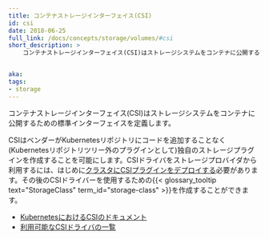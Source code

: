 ```yaml
---
title: コンテナストレージインターフェイス(CSI)
id: csi
date: 2018-06-25
full_link: /docs/concepts/storage/volumes/#csi
short_description: >
    コンテナストレージインターフェイス(CSI)はストレージシステムをコンテナに公開するための標準インターフェイスを定義します。


aka: 
tags:
- storage
---
```

コンテナストレージインターフェイス(CSI)はストレージシステムをコンテナに公開するための標準インターフェイスを定義します。

<!--more--> 

CSIはベンダーがKubernetesリポジトリにコードを追加することなく(Kubernetesリポジトリツリー外のプラグインとして)独自のストレージプラグインを作成することを可能にします。CSIドライバをストレージプロバイダから利用するには、はじめに[クラスタにCSIプラグインをデプロイする](https://kubernetes-csi.github.io/docs/deploying.html)必要があります。その後のCSIドライバーを使用するための{{< glossary_tooltip text="StorageClass" term_id="storage-class" >}}を作成することができます。

* [KubernetesにおけるCSIのドキュメント](/docs/concepts/storage/volumes/#csi)
* [利用可能なCSIドライバの一覧](https://kubernetes-csi.github.io/docs/drivers.html)
